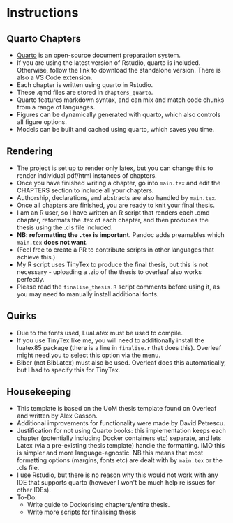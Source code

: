 # Instructions

## Quarto Chapters


 - [Quarto](https://quarto.org/) is an open-source document preparation system.
 - If you are using the latest version of Rstudio, quarto is included. Otherwise, follow the link to download the standalone version. There is also a VS Code extension.
 - Each chapter is written using quarto in Rstudio.
 - These .qmd files are stored in `chapters_quarto`.
 - Quarto features markdown syntax, and can mix and match code chunks from a range of languages.
 - Figures can be dynamically generated with quarto, which also controls all figure options.
 - Models can be built and cached using quarto, which saves you time.

## Rendering

 - The project is set up to render only latex, but you can change this to render individual pdf/html instances of chapters.
 - Once you have finished writing a chapter, go into `main.tex` and edit the CHAPTERS section to include all your chapters.
 - Authorship, declarations, and abstracts are also handled by `main.tex`.
 - Once all chapters are finished, you are ready to knit your final thesis.
 - I am an R user, so I have written an R script that renders each .qmd chapter, reformats the .tex of each chapter, and then produces the thesis using the .cls file included.
 - **NB: reformatting the `.tex` is important**. Pandoc adds preamables which `main.tex` **does not want**.
 - (Feel free to create a PR to contribute scripts in other languages that achieve this.)
 - My R script uses TinyTex to produce the final thesis, but this is not necessary - uploading a .zip of the thesis to overleaf also works perfectly.
 - Please read the `finalise_thesis.R` script comments before using it, as you may need to manually install additional fonts.

## Quirks

 - Due to the fonts used, LuaLatex must be used to compile.
 - If you use TinyTex like me, you will need to additionally install the luatex85 package (there is a line in `finalise.r` that does this). Overleaf might need you to select this option via the menu.
 - Biber (not BibLatex) must also be used. Overleaf does this automatically, but I had to specify this for TinyTex.

## Housekeeping

 - This template is based on the UoM thesis template found on Overleaf and written by Alex Casson.
 - Additional improvements for functionality were made by David Petrescu.
 - Justification for not using Quarto books: this implementation keeps each chapter (potentially including Docker containers etc) separate, and lets Latex (via a pre-existing thesis template) handle the formatting. IMO this is simpler and more language-agnostic. NB this means that most formatting options (margins, fonts etc) are dealt with by `main.tex` or the .cls file.
 - I use Rstudio, but there is no reason why this would not work with any IDE that supports quarto (however I won't be much help re issues for other IDEs).
 - To-Do:
	- Write guide to Dockerising chapters/entire thesis.
	- Write more scripts for finalising thesis

